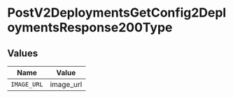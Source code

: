 # PostV2DeploymentsGetConfig2DeploymentsResponse200Type


## Values

| Name        | Value       |
| ----------- | ----------- |
| `IMAGE_URL` | image_url   |